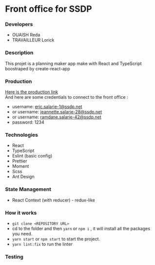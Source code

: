 # Front office for SSDP

### Developers
- OUAISH Reda
- TRAVAILLEUR Lorick

### Description

This projet is a planning maker app make with React and TypeScript boostraped by create-react-app

### Production

[Here is the production link](http://15.188.3.249/)  
And here are some credentials to connect to the front office :  

- username: eric.salarie-1@ssdp.net
- or username: jeannette.salarie-28@ssdp.net
- or username: ramdane.salarie-42@ssdp.net
- password: 1234

### Technologies

- React
- TypeScript
- Eslint (basic config)
- Prettier
- Moment
- Scss
- Ant Design

### State Management
- React Context (with reducer) - redux-like


### How it works

- ```git clone <REPOSITORY URL>```
- cd to the folder and then `yarn` or `npm i` , it will install all the packages you need.
- `yarn start` or `npm start` to start the project.
- `yarn lint:fix` to run the linter

### Testing

